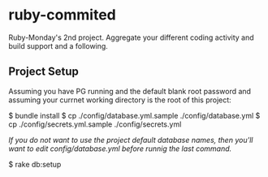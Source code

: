 # ruby-commited
Ruby-Monday's 2nd project. Aggregate your different coding activity and build support and a following.

## Project Setup

Assuming you have PG running and the default blank root password
and assuming your currnet working directory is the root of this project:

$ bundle install
$ cp ./config/database.yml.sample ./config/database.yml
$ cp ./config/secrets.yml.sample ./config/secrets.yml

_If you *do not* want to use the project default database names, then you'll want to edit
config/database.yml before runnig the last command._

$ rake db:setup
